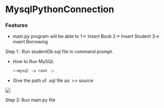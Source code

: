 
# MysqlPythonConnection


### Features

- main.py program will be able to 
	 1-> Insert Book
	 2-> Insert Student
	 3-> insert Borrowing

Step 1 : Run studentDb.sql file in command prompt.
- How to Run MySQL 
  ```sh
  >>mysql -u root -p
  ```
	 	 
- Give the path of .sql file as:
		>> source <sql Path.sql>
		
![](https://pandao.github.io/editor.md/examples/images/4.jpg)

Step 2: Run main.py file
